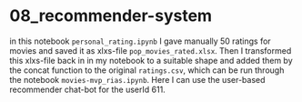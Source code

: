 # 08_recommender-system
in this notebook `personal_rating.ipynb` I gave manually 50 ratings for movies and saved it as xlxs-file `pop_movies_rated.xlsx`. Then I transformed this xlxs-file back in in my notebook to a suitable shape and added them by the concat function to the original `ratings.csv`, which can be run through the notebook `movies-mvp_rias.ipynb`. Here I can use the user-based recommender chat-bot for the userId 611.
